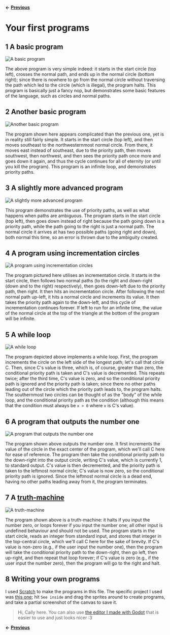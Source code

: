 **<-** [**Previous**](./01%20-%20The%20basics.md)

# Your first programs

## 1 A basic program
![A basic program](../images/program-1.png?raw=true)

The above program is very simple indeed: it starts in the start circle (top left), crosses the normal path, and ends up in the normal circle (bottom right); since there is nowhere to go from the normal circle without traversing the path which led to the circle (which is illegal), the program halts. This program is basically just a fancy nop, but demonstrates some basic features of the language, such as circles and normal paths.

## 2 Another basic program
![Another basic program](../images/program-2.png?raw=true)

The program shown here appears complicated than the previous one, yet is in reality still fairly simple. It starts in the start circle (top left), and then moves southeast to the northwesternmost normal circle. From there, it moves east instead of southeast, due to the priority path, then moves southwest, then northwest, and then sees the priority path once more and goes down it again, and thus the cycle continues for all of eternity (or until you kill the program). This program is an infinite loop, and demonstrates priority paths.

## 3 A slightly more advanced program
![A slightly more advanced program](../images/program-3.png?raw=true)

This program demonstrates the use of priority paths, as well as what happens when paths are ambiguous. The program starts in the start circle (top left), then goes down instead of right because the path going down is a priority path, while the path going to the right is just a normal path. The normal circle it arrives at has two possible paths (going right and down), both normal this time, so an error is thrown due to the ambiguity created.

## 4 A program using incrementation circles
![A program using incrementation circles](../images/program-4.png?raw=true)

The program pictured here utilises an incrementation circle. It starts in the start circle, then follows two normal paths (to the right and down-right (down and to the right) respectively), then goes down-left due to the priority path, then right. It then hits an incrementation circle. After following the next normal path up-left, it hits a normal circle and increments its value. It then takes the priority path again to the down-left, and this cycle of incrementation continues forever. If left to run for an infinite time, the value of the normal circle at the top of the triangle at the bottom of the program will be infinite.

## 5 A while loop
![A while loop](../images/program-5.png?raw=true)

The program depicted above implements a while loop. First, the program increments the circle on the left side of the longest path; let's call that circle C. Then, since C's value is three, which is, of course, greater than zero, the conditional priority path is taken and C's value is decremented. This repeats twice; after the third time, C's value is zero, and so the conditional priority path is ignored and the priority path is taken; since there no other paths leading out of the circle which the priority path leads to, the program halts. The southernmost two circles can be thought of as the "body" of the while loop, and the conditional priority path as the condition (although this means that the condition must always be `x > 0` where `x` is C's value).

## 6 A program that outputs the number one
![A program that outputs the number one](../images/program-6.png?raw=true)

The program shown above outputs the number one. It first increments the value of the circle in the exact center of the program, which we'll call C here for ease of reference. The program then take the conditional priority path to the down-right into the output circle, writing C's value, which is currently 1, to standard output. C's value is then decremented, and the priority path is taken to the leftmost normal circle; C's value is now zero, so the conditional priority path is ignored. Since the leftmost normal circle is a dead end, having no other paths leading away from it, the program terminates.

## 7 A [truth-machine](https://www.esolangs.org/wiki/Truth-machine)
![A truth-machine](../images/program-7.png?raw=true)

The program shown above is a truth-machine: it halts if you input the number zero, or loops forever if you input the number one; all other input is undefined behaviour and should not be used. The program starts in the start circle, reads an integer from standard input, and stores that integer in the top-central circle, which we'll call C here for the sake of brevity. If C's value is non-zero (e.g., if the user input the number one), then the program will take the conditional priority path to the down-right, then go left, then up-right, and then repeat that loop forever; if C's value is zero (e.g., if the user input the number zero), then the program will go to the right and halt.

## 8 Writing your own programs
I used [Scratch](https://scratch.mit.edu/) to make the programs in this file. The specific project I used was [this one](https://scratch.mit.edu/projects/429742899/); hit `See inside` and drag the sprites around to create programs, and take a partial screenshot of the canvas to save it.

> Hi, Cally here. You can also use [the editor I made with Godot](https://github.com/photon-niko/circles-editor) that is easier to use and just looks nicer :3

**<-** [**Previous**](./01%20-%20The%20basics.md)
